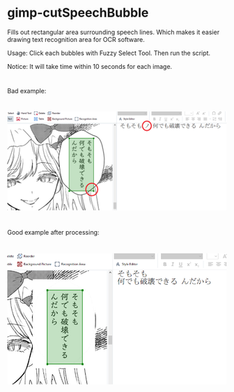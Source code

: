 # gimp-cutSpeechBubble
Fills out rectangular area surrounding speech lines. Which makes it easier drawing text recognition area for OCR software.

Usage: Click each bubbles with Fuzzy Select Tool. Then run the script.

Notice: It will take time within 10 seconds for each image.
#
#
Bad example:
#
#
![bad](https://raw.githubusercontent.com/rosenrose/gimp-cutSpeechBubble/master/pic1.png)
#
#
Good example after processing:
#
#
![good](https://raw.githubusercontent.com/rosenrose/gimp-cutSpeechBubble/master/pic2.png)
